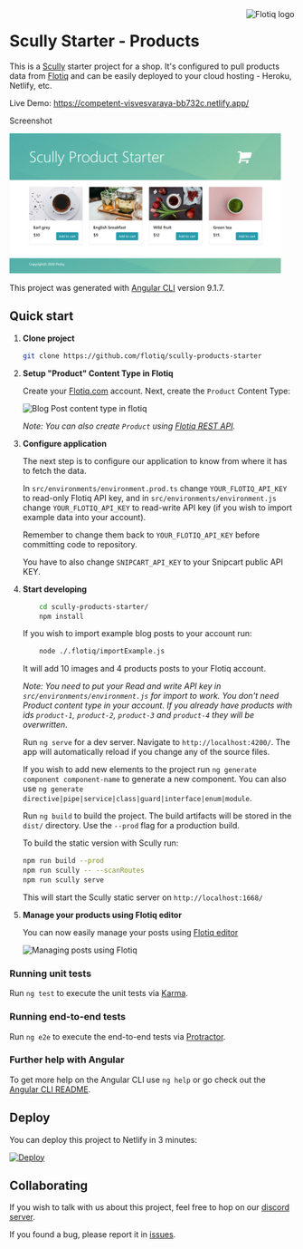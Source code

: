 <a href="https://flotiq.com/">
    <img src="https://editor.flotiq.com/fonts/fq-logo.svg" alt="Flotiq logo" title="Flotiq" align="right" height="60" />
</a>

Scully Starter - Products
========================

This is a [Scully](https://scully.io/) starter project for a shop. It's configured to pull products data from [Flotiq](https://flotiq.com) and can be easily deployed to your cloud hosting - Heroku, Netlify, etc.

Live Demo: https://competent-visvesvaraya-bb732c.netlify.app/

Screenshot

<img src="https://github.com/flotiq/scully-products-starter/raw/master/docs/flotiq-starter-products.png" width=480 />

This project was generated with [Angular CLI](https://github.com/angular/angular-cli) version 9.1.7.

## Quick start

1. **Clone project**

    ```bash
   git clone https://github.com/flotiq/scully-products-starter
   ```

1. **Setup "Product" Content Type in Flotiq**

   Create your [Flotiq.com](https://flotiq.com) account. Next, create the `Product` Content Type:

   ![Blog Post content type in flotiq](docs/create-definition.png)
    
   _Note: You can also create `Product` using [Flotiq REST API](https://flotiq.com/docs/API/)._ 

1. **Configure application**
    
    The next step is to configure our application to know from where it has to fetch the data.
    
    In `src/environments/environment.prod.ts` change `YOUR_FLOTIQ_API_KEY` to read-only Flotiq API key, and in `src/environments/environment.js` change `YOUR_FLOTIQ_API_KEY` to read-write API key (if you wish to import example data into your account).
    
    Remember to change them back to `YOUR_FLOTIQ_API_KEY` before committing code to repository.
    
    You have to also change `SNIPCART_API_KEY` to your Snipcart public API KEY.
    
1.  **Start developing**

    ```sh
        cd scully-products-starter/
        npm install
    ```
    If you wish to import example blog posts to your account run:
            
    ```sh
        node ./.flotiq/importExample.js
    ```
    
    It will add 10 images and 4 products posts to your Flotiq account.
        
    _Note: You need to put your Read and write API key in `src/environments/environment.js` for import to work. You don't need Product content type in your account. If you already have products with ids `product-1`, `product-2`, `product-3` and `product-4` they will be overwritten._

    Run `ng serve` for a dev server. Navigate to `http://localhost:4200/`. The app will automatically reload if you change any of the source files.

    If you wish to add new elements to the project run `ng generate component component-name` to generate a new component. You can also use `ng generate directive|pipe|service|class|guard|interface|enum|module`.

    Run `ng build` to build the project. The build artifacts will be stored in the `dist/` directory. Use the `--prod` flag for a production build.
    
    To build the static version with Scully run:
    
    ```sh
    npm run build --prod
    npm run scully -- --scanRoutes
    npm run scully serve
    ```
    
    This will start the Scully static server on `http://localhost:1668/`

1. **Manage your products using Flotiq editor**
      
    You can now easily manage your posts using [Flotiq editor](https://editor.flotiq.com)
    
    ![Managing posts using Flotiq](docs/manage-products.png)

### Running unit tests

Run `ng test` to execute the unit tests via [Karma](https://karma-runner.github.io).

### Running end-to-end tests

Run `ng e2e` to execute the end-to-end tests via [Protractor](http://www.protractortest.org/).

### Further help with Angular

To get more help on the Angular CLI use `ng help` or go check out the [Angular CLI README](https://github.com/angular/angular-cli/blob/master/README.md).

## Deploy

  You can deploy this project to Netlify in 3 minutes:
  
  [![Deploy](https://www.netlify.com/img/deploy/button.svg)](https://app.netlify.com/start/deploy?repository=https://github.com/flotiq/scully-products-starter)


## Collaborating

   If you wish to talk with us about this project, feel free to hop on our [discord server](https://discord.gg/FwXcHnX).
   
   If you found a bug, please report it in [issues](https://github.com/flotiq/scully-products-starter/issues).
